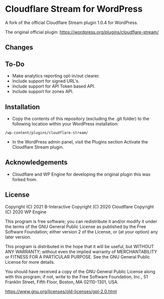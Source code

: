 # Cloudflare Stream for WordPress

A fork of the official Cloudflare Stream plugin 1.0.4 for WordPress.

The original official plugin:
https://wordpress.org/plugins/cloudflare-stream/


Changes
------------



To-Do
------------
* Make analytics reporting opt-in/out clearer.
* Include support for signed URL's.
* Include support for API Token based API.
* Include support for zones API.


Installation
------------
* Copy the contents of this repository (excluding the .git folder) to the following location within your WordPress installation:
```
/wp-content/plugins/cloudflare-stream/
```
* In the WordPress admin panel, visit the Plugins section Activate the Cloudflare Stream plugin.



Acknowledgements
----------------
* Cloudflare and WP Engine for developing the original plugin this was forked from.


License
-------

Copyright (C) 2021 B-Interactive
Copyright (C) 2020 Cloudflare
Copyright (C) 2020 WP Engine

This program is free software; you can redistribute it and/or
modify it under the terms of the GNU General Public License
as published by the Free Software Foundation; either version 2
of the License, or (at your option) any later version.

This program is distributed in the hope that it will be useful,
but WITHOUT ANY WARRANTY; without even the implied warranty of
MERCHANTABILITY or FITNESS FOR A PARTICULAR PURPOSE.  See the
GNU General Public License for more details.

You should have received a copy of the GNU General Public License
along with this program; if not, write to the Free Software
Foundation, Inc., 51 Franklin Street, Fifth Floor, Boston, MA  02110-1301, USA.

https://www.gnu.org/licenses/old-licenses/gpl-2.0.html
